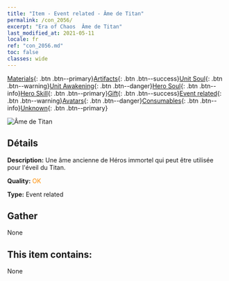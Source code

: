 ```yaml
---
title: "Item - Event related - Âme de Titan"
permalink: /con_2056/
excerpt: "Era of Chaos  Âme de Titan"
last_modified_at: 2021-05-11
locale: fr
ref: "con_2056.md"
toc: false
classes: wide
---
```

 [Materials](/ItemsFR/){: .btn .btn--primary}[Artifacts](/ItemsFR/Artifacts/){: .btn .btn--success}[Unit Soul](/ItemsFR/UnitSoul/){: .btn .btn--warning}[Unit Awakening](/ItemsFR/UnitAwakening/){: .btn .btn--danger}[Hero Soul](/ItemsFR/HeroSoul/){: .btn .btn--info}[Hero Skill](/ItemsFR/HeroSkill/){: .btn .btn--primary}[Gift](/ItemsFR/Gift/){: .btn .btn--success}[Event related](/ItemsFR/Events/){: .btn .btn--warning}[Avatars](/ItemsFR/Avatars/){: .btn .btn--danger}[Consumables](/ItemsFR/Consumables/){: .btn .btn--info}[Unknown](/ItemsFR/Unknown/){: .btn .btn--primary}

 ![Âme de Titan](/images/t/juexing_607.jpg)

## Détails
 **Description:** Une âme ancienne de Héros immortel qui peut être utilisée pour l'éveil du Titan.

 **Quality:** <span style="color: #FF8C00">OK</span>

 **Type:** Event related

## Gather

  None

## This item contains:

  None

